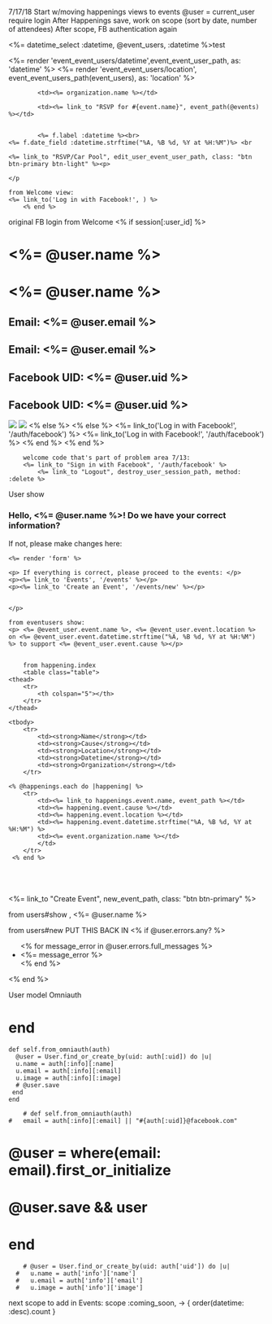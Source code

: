 7/17/18
Start w/moving happenings views to events
@user = current_user
require login
After Happenings save, work on scope (sort by date, number of attendees)
After scope, FB authentication again


<%= datetime_select :datetime, @event_users, :datetime %>test 



<td><%= render 'event_event_users/datetime',event_event_user_path, as: 'datetime' %></td>
			<td><%= render 'event_event_users/location', event_event_users_path(event_users), as: 'location' %></td>

			<td><%= organization.name %></td>

			<td><%= link_to "RSVP for #{event.name}", event_path(@events) %></td>


			<%= f.label :datetime %><br>
	<%= f.date_field :datetime.strftime("%A, %B %d, %Y at %H:%M")%> <br

	<%= link_to "RSVP/Car Pool", edit_user_event_user_path, class: "btn btn-primary btn-light" %><p>

	</p

	from Welcome view:
	<%= link_to('Log in with Facebook!', ) %>
		<% end %>
original FB login from Welcome
		<% if session[:user_id] %>
 	  		<h1><%= @user.name %></h1>	 	  		<h1><%= @user.name %></h1>
 	  		<h2>Email: <%= @user.email %></h2>	 	  		<h2>Email: <%= @user.email %></h2>
 	  		<h2>Facebook UID: <%= @user.uid %></h2>	 	  		<h2>Facebook UID: <%= @user.uid %></h2>
 	  		<img src="<%= @user.image %>">	 	  		<img src="<%= @user.image %>">
 		<% else %>	 		<% else %>
 	  		<%= link_to('Log in with Facebook!', '/auth/facebook') %>	 	  		<%= link_to('Log in with Facebook!', '/auth/facebook') %>
 		<% end %>	 		<% end %>
 		 	
 		welcome code that's part of problem area 7/13:
 		<%= link_to "Sign in with Facebook", '/auth/facebook' %>
 			<%= link_to "Logout", destroy_user_session_path, method: :delete %>

User show
 	<h3>Hello, <%= @user.name %>! Do we have your correct information? </h3>
	<p>If not, please make changes here:</p>
	
	<%= render 'form' %>
	
	<p> If everything is correct, please proceed to the events: </p>
	<p><%= link_to 'Events', '/events' %></p>
	<p><%= link_to 'Create an Event', '/events/new' %></p>
 			 		

	</p>

	from eventusers show:
	<p> <%= @event_user.event.name %>, <%= @event_user.event.location %> on <%= @event_user.event.datetime.strftime("%A, %B %d, %Y at %H:%M") %> to support <%= @event_user.event.cause %></p>
		

		from happening.index
		<table class="table">
	<thead>
		<tr>
			<th colspan="5"></th>
		</tr>
	</thead>

	<tbody>
		<tr>
			<td><strong>Name</strong></td>
			<td><strong>Cause</strong></td>
			<td><strong>Location</strong></td>
			<td><strong>Datetime</strong></td>
			<td><strong>Organization</strong></td>		
		</tr>

	<% @happenings.each do |happening| %>
		<tr>
			<td><%= link_to happenings.event.name, event_path %></td>
			<td><%= happening.event.cause %></td>
			<td><%= happening.event.location %></td>
			<td><%= happening.event.datetime.strftime("%A, %B %d, %Y at %H:%M") %>
			<td><%= event.organization.name %></td>
			</td>
		</tr>
	 <% end %>
</tbody>
</table>
<br>
	<br>
	<br><%= link_to "Create Event", new_event_path, class: "btn btn-primary" %> <br>



from users#show
, <%= @user.name %>

from users#new PUT THIS BACK IN
  <% if @user.errors.any? %>
    <ul class="Signup_Errors">
    <% for message_error in @user.errors.full_messages %>
      <li> <%= message_error %></li>
    <% end %>
    </ul>
  <% end %>

  User model Omniauth

  # end
	def self.from_omniauth(auth)
      @user = User.find_or_create_by(uid: auth[:uid]) do |u|
      u.name = auth[:info][:name]
      u.email = auth[:info][:email]
      u.image = auth[:info][:image]
      # @user.save
     end
 	end 

 		# def self.from_omniauth(auth)
	# 	email = auth[:info][:email] || "#{auth[:uid]}@facebook.com"
 #     	@user = where(email: email).first_or_initialize
 #     	@user.save && user
 #     end
     	# @user = User.find_or_create_by(uid: auth['uid']) do |u|
      #   u.name = auth['info']['name']
      #   u.email = auth['info']['email']
      #   u.image = auth['info']['image']

next scope to add in Events:
scope :coming_soon, -> { order(datetime: :desc).count }

